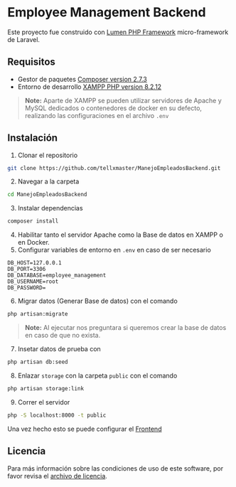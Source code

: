 # Employee Management Backend

Este proyecto fue construido con [Lumen PHP Framework](https://lumen.laravel.com/docs/11.x)
micro-framework de Laravel.

## Requisitos

-   Gestor de paquetes [Composer version 2.7.3](https://getcomposer.org)
-   Entorno de desarrollo [XAMPP PHP version 8.2.12](https://www.apachefriends.org/es/index.html)

> **Note:** Aparte de XAMPP se pueden utilizar servidores de Apache y MySQL dedicados o contenedores de docker en su defecto, realizando las configuraciones en el archivo `.env`

## Instalación

1. Clonar el repositorio

```sh
git clone https://github.com/tellxmaster/ManejoEmpleadosBackend.git
```

2. Navegar a la carpeta

```sh
cd ManejoEmpleadosBackend
```

3. Instalar dependencias

```sh
composer install
```

4. Habilitar tanto el servidor Apache como la Base de datos en XAMPP o en Docker.
5. Configurar variables de entorno en `.env` en caso de ser necesario

```
DB_HOST=127.0.0.1
DB_PORT=3306
DB_DATABASE=employee_management
DB_USERNAME=root
DB_PASSWORD=
```

6. Migrar datos (Generar Base de datos) con el comando

```sh
php artisan:migrate
```

> **Note:** Al ejecutar nos preguntara si queremos crear la base de datos en caso de que no exista.

7. Insetar datos de prueba con

```sh
php artisan db:seed
```

8. Enlazar `storage` con la carpeta `public` con el comando

```sh
php artisan storage:link
```

9. Correr el servidor

```sh
php -S localhost:8000 -t public
```

Una vez hecho esto se puede configurar el [Frontend](https://github.com/tellxmaster/ManejoEmpleadosFront)

## Licencia

Para más información sobre las condiciones de uso de este software, por favor revisa el [archivo de licencia](LICENSE).
